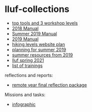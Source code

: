# lluf-collections

* [top tools and 3 workshop levels](https://docs.google.com/document/d/1yfazOIExP1GzcrVKqpg0TrJIaSEVRbyS7ZNvV8SDipc/edit#heading=h.jd3kkyikwws7)
* [2018 Manual](https://docs.google.com/document/d/1LeeqeAIKCUnDM4a14R7m_wZYyl0gX07g13ypyaGScOs/edit)
* [Summer 2019 Manual](https://docs.google.com/document/d/1ueI6Jf9pKTjTqCr8GCc0xUp0ioQEcNLYP8EAjDdVuvA/edit)
* [2019 Manual](https://docs.google.com/document/d/1P0coElVQ7TePLcO-42LvKAjrcbDUdetiRYSMyDePQEY/edit#heading=h.z7f28lfq2k6y)
* [hiking levels website plan](https://docs.google.com/document/d/19yT0h4oXvDqLCyHclgDCIaGMQxgf281eKKfhK3fwBNI/edit)
* [planning for summer 2019](https://docs.google.com/document/d/1yfazOIExP1GzcrVKqpg0TrJIaSEVRbyS7ZNvV8SDipc/edit#)
* [summer resources from 2019](https://docs.google.com/document/d/1DX1h3o3f0a1Snyn5ZkwC4dF5m2HzbBch87V5prUNEMI/edit#)
* [lluf spring 2021](https://docs.google.com/document/d/1lrHMqUvNILQgWBeGo25zqwP8zyxA_O5Fv90l0logo30/edit)
* [list of trainings](https://hackmd.io/bVlJeM4WSSyLkQ0OCDWAwg)

reflections and reports:
* [remote year final reflection package](https://docs.google.com/document/d/1P0coElVQ7TePLcO-42LvKAjrcbDUdetiRYSMyDePQEY/edit#heading=h.z7f28lfq2k6y)


Missions and tasks:
* [infographic](https://docs.google.com/document/d/1ukqhIeMCgFQOcbHtqBxRV7LvIKX5lb9brTYIYeHHgYE/edit#heading=h.q8q8j4oe01t)